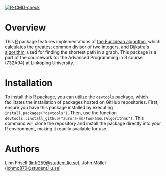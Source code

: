   <!-- badges: start -->
  [![R-CMD-check](https://github.com/aurora-mm/TwoFamousAlgorithms/actions/workflows/R-CMD-check.yaml/badge.svg)](https://github.com/aurora-mm/TwoFamousAlgorithms/actions/workflows/R-CMD-check.yaml)
  <!-- badges: end -->

# Overview

This [R](https://www.r-project.org) package features implementations of [the Euclidean algorithm](https://en.wikipedia.org/wiki/Euclidean_algorithm), which calculates the greatest common divisor of two integers, and [Dijkstra's algorithm](https://en.wikipedia.org/wiki/Dijkstra%27s_algorithm), used for finding the shortest path in a graph. This package is a part of the coursework for the Advanced Programming in R course (732A94) at Linköping University.

# Installation

To install this R package, you can utilize the `devtools` package, which facilitates the installation of packages hosted on GitHub repositories. First, ensure you have this package installed by executing `install.packages("devtools")`. Then, use the function `devtools::install_github("aurora-mm/TwoFamousAlgorithms")`. This command will clone the repository and install the package directly into your R environment, making it readily available for use.

# Authors

Linn Frisell (linfr259@student.liu.se), John Möller (johmo870@student.liu.se)
